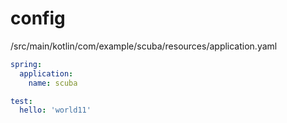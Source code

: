 # config
/src/main/kotlin/com/example/scuba/resources/application.yaml 
```yaml
spring:
  application:
    name: scuba

test:
  hello: 'world11'
```